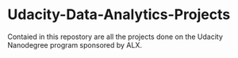 # Udacity-Data-Analytics-Projects

Contaied in this repostory are all the projects done on the Udacity Nanodegree program sponsored by ALX.
